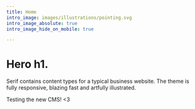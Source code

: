 ```yaml
---
title: Home
intro_image: images/illustrations/pointing.svg
intro_image_absolute: true
intro_image_hide_on_mobile: true

---
```

# Hero h1.

Serif contains content types for a typical business website. The theme is fully responsive, blazing fast and artfully illustrated. 

Testing the new CMS! <3